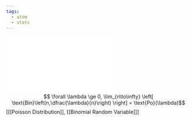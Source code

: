 ```yaml
---
tags:
  - atom
  - stats
---
```

![500|center](poisson-v-binomial.excalidraw.md)
$$ \forall \lambda \ge 0, \lim_{n\to\infty} \left[ \text{Bin}\left(n,\dfrac{\lambda}{n}\right) \right] = \text{Po}(\lambda)$$
\[[[Poisson Distribution]], [[Binomial Random Variable]]\]
